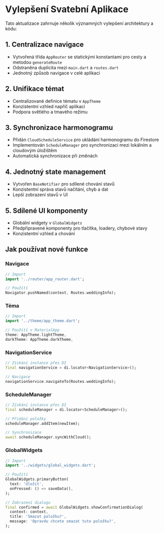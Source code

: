 # Vylepšení Svatební Aplikace

Tato aktualizace zahrnuje několik významných vylepšení architektury a kódu:

## 1. Centralizace navigace

- Vytvořená třída `AppRouter` se statickými konstantami pro cesty a metodou `generateRoute`
- Odstraněna duplicita mezi `main.dart` a `routes.dart`
- Jednotný způsob navigace v celé aplikaci

## 2. Unifikace témat

- Centralizované definice tématu v `AppTheme`
- Konzistentní vzhled napříč aplikací
- Podpora světlého a tmavého režimu

## 3. Synchronizace harmonogramu

- Přidán `CloudScheduleService` pro ukládání harmonogramu do Firestore
- Implementován `ScheduleManager` pro synchronizaci mezi lokálním a cloudovým úložištěm
- Automatická synchronizace při změnách

## 4. Jednotný state management

- Vytvořen `BaseNotifier` pro sdílené chování stavů
- Konzistentní správa stavů načítání, chyb a dat
- Lepší zobrazení stavů v UI

## 5. Sdílené UI komponenty

- Globální widgety v `GlobalWidgets`
- Předpřipravené komponenty pro tlačítka, loadery, chybové stavy
- Konzistentní vzhled a chování

## Jak používat nové funkce

### Navigace

```dart
// Import
import '../router/app_router.dart';

// Použití
Navigator.pushNamed(context, Routes.weddingInfo);
```

### Téma

```dart
// Import
import '../theme/app_theme.dart';

// Použití v MaterialApp
theme: AppTheme.lightTheme,
darkTheme: AppTheme.darkTheme,
```

### NavigationService

```dart
// Získání instance přes DI
final navigationService = di.locator<NavigationService>();

// Navigace
navigationService.navigateTo(Routes.weddingInfo);
```

### ScheduleManager

```dart
// Získání instance přes DI
final scheduleManager = di.locator<ScheduleManager>();

// Přidání položky
scheduleManager.addItem(newItem);

// Synchronizace
await scheduleManager.syncWithCloud();
```

### GlobalWidgets

```dart
// Import
import '../widgets/global_widgets.dart';

// Použití
GlobalWidgets.primaryButton(
  text: 'Uložit',
  onPressed: () => saveData(),
);

// Zobrazení dialogu
final confirmed = await GlobalWidgets.showConfirmationDialog(
  context: context,
  title: 'Smazat položku?',
  message: 'Opravdu chcete smazat tuto položku?',
);
```
